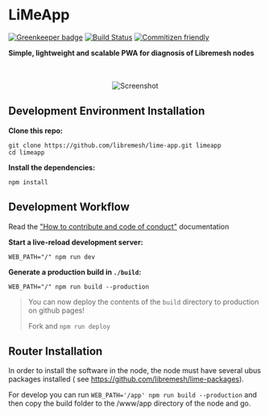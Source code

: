 # LiMeApp
[![Greenkeeper badge](https://badges.greenkeeper.io/libremesh/lime-app.svg)](https://greenkeeper.io/) [![Build Status](https://travis-ci.org/libremesh/lime-app.svg?branch=develop)](https://travis-ci.org/libremesh/lime-app) [![Commitizen friendly](https://img.shields.io/badge/commitizen-friendly-brightgreen.svg)](http://commitizen.github.io/cz-cli/)


**Simple, lightweight and scalable PWA for diagnosis of Libremesh nodes**


<p align="center"><br><br>
    <img src="https://raw.githubusercontent.com/libremesh/lime-app/fd31c213/screenshot.gif" alt="Screenshot" />
</p>


## Development Environment Installation

**Clone this repo:**

```
git clone https://github.com/libremesh/lime-app.git limeapp
cd limeapp
```

**Install the dependencies:**

```
npm install
```


## Development Workflow
Read the ["How to contribute and code of conduct"](CONTRIBUTING.md) documentation

**Start a live-reload development server:**

```
WEB_PATH="/" npm run dev
```

**Generate a production build in `./build`:**

```
WEB_PATH="/" npm run build --production
```

> You can now deploy the contents of the `build` directory to production on github pages!
>
> Fork and `npm run deploy`


## Router Installation

In order to install the software in the node, the node must have several ubus packages installed ( see https://github.com/libremesh/lime-packages).

For develop you can run `WEB_PATH='/app' npm run build --production` and then copy the build folder to the /www/app directory of the node and go.
